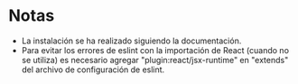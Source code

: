 # Notas

* La instalación se ha realizado siguiendo la documentación.
* Para evitar los errores de eslint con la importación de React (cuando no se utiliza) es necesario agregar "plugin:react/jsx-runtime" en "extends" del archivo de configuración de eslint.
